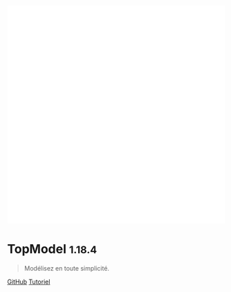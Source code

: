 ![logo](./media/IconDark.svg)

# TopModel <small>1.18.4</small>

> Modélisez en toute simplicité.

[GitHub](https://github.com/klee-contrib/topmodel)
[Tutoriel](/getting-started/00_getting_started.md)
